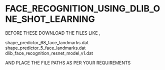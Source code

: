 # FACE_RECOGNITION_USING_DLIB_ONE_SHOT_LEARNING

BEFORE THESE DOWNLOAD THE FILES LIKE ,

shape_predictor_68_face_landmarks.dat
shape_predictor_5_face_landmarks.dat
dlib_face_recognition_resnet_model_v1.dat

AND PLACE THE FILE PATHS AS PER YOUR REQUIREMENTS
